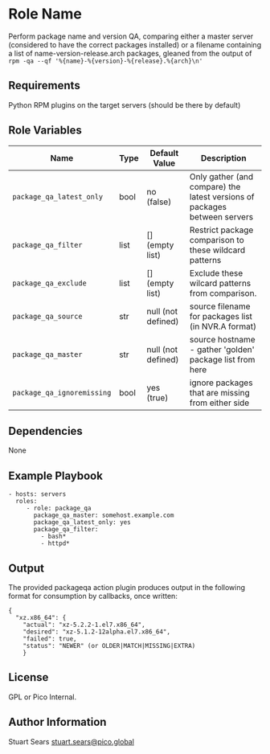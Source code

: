 Role Name
=========

Perform package name and version QA, comparing either a master server (considered to have the correct packages installed) or a filename containing a list of name-version-release.arch packages, gleaned from the output of `rpm -qa --qf '%{name}-%{version}-%{release}.%{arch}\n'`

Requirements
------------

Python RPM plugins on the target servers (should be there by default)

Role Variables
--------------

| Name | Type | Default Value | Description |
|------|------|---------------|-------------|
| `package_qa_latest_only` | bool | no (false) | Only gather (and compare) the latest versions of packages between servers |
| `package_qa_filter` | list | [] (empty list) | Restrict package comparison to these wildcard patterns |
| `package_qa_exclude`| list | [] (empty list) | Exclude these wilcard patterns from comparison. |
| `package_qa_source` | str | null (not defined) | source filename for packages list (in NVR.A format) |
| `package_qa_master` | str | null (not defined) | source hostname - gather 'golden' package list from here |
| `package_qa_ignoremissing` | bool | yes (true) | ignore packages that are missing from either side|



Dependencies
------------

None

Example Playbook
----------------

    - hosts: servers
      roles:
         - role: package_qa
           package_qa_master: somehost.example.com
           package_qa_latest_only: yes
           package_qa_filter:
             - bash*
             - httpd*

Output
------
The provided packageqa action plugin produces output in the following format for consumption by callbacks, once written:

    {
      "xz.x86_64": {
        "actual": "xz-5.2.2-1.el7.x86_64",
        "desired": "xz-5.1.2-12alpha.el7.x86_64",
        "failed": true,
        "status": "NEWER" (or OLDER|MATCH|MISSING|EXTRA)
        }


License
-------

GPL or Pico Internal.

Author Information
------------------

Stuart Sears <stuart.sears@pico.global>
